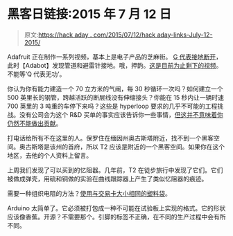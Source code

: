 # 黑客日链接:2015 年 7 月 12 日

> 原文:[https://hack aday . com/2015/07/12/hack aday-links-July-12-2015/](https://hackaday.com/2015/07/12/hackaday-links-july-12-2015/)

Adafruit 正在制作一系列视频，基本上是电子产品的芝麻街。 [G 代表接地断开](https://www.youtube.com/watch?v=3MwgVp0oV7A)，此时【Adabot】发现管道和避雷针接地。哦，押韵。[这是目前为止剩下的视频](https://www.youtube.com/playlist?list=PLjF7R1fz_OOXWHQhEVEI5Jqf18TQRr5Hu)。不能等‘Q 代表无功’。

你认为你有能力建造一个 70 立方米的气闸，每 30 秒循环一次吗？如何建立一个 500 英里长的钢管，跨越活跃的断层线没有伸缩接头？你能在 15 秒内让一辆时速 700 英里的 3 吨重的车停下来吗？这些是 hyperloop 要求的几乎不可能的工程挑战。没有公司会为这个 R&D 买单的事实应该告诉你一些事情，[但这并不意味着你仍然不能做出贡献](http://www.spacex.com/hyperloop)。

打电话给所有不在这里的人。保罗住在缅因州奥古斯塔附近，找不到一个黑客空间。奥古斯塔是该州的首府，所以 T2 应该是附近的一个黑客空间。如果你在这个地区，去他的个人资料上留言。

上周我们发现了可以买到的忆阻器。几年前，T2 在徒步旅行中发现了它们。它们被做成弹壳，用硫和铜做的实验在曲线跟踪器上产生了类似忆阻器的痕迹。

需要一种组织电阻的方法？[使用与交易卡大小相同的塑料袋](https://www.youtube.com/watch?&v=3eEBLgVsFDo)。

Arduino 太简单了。它必须被打包成一种不可能在试验板上实现的格式。它的形状应该像香蕉。开源？不需要那个。引脚的标签不正确，在不同的生产过程中会有所不同。